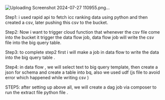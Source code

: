 ![Uploading Screenshot 2024-07-27 110955.png…]()







Step1:  i used rapid api to fetch icc ranking data using python and then created a csv, later pushing  this csv to the bucket. 


Step2:  Now i want to trigger cloud function that whenever the csv file come into the bucket it trigger the data flow job, data flow job will write the csv file into the big query table.


Step3: to complete step2 first i  will make a job in data flow to write the data into the big query table . 



Step4: in data flow , we will select text to big query template, then create a json for schema and create a table into bq, also   we used udf (js file to avoid error  which happened while writing csv )


STEP5: after setting up above all, we will create a dag job via composer to run the extract file python file .

